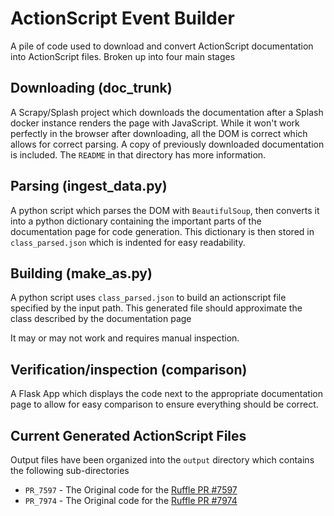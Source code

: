 # ActionScript Event Builder

A pile of code used to download and convert ActionScript documentation into ActionScript files. Broken up into four main stages

## Downloading (doc_trunk)

A Scrapy/Splash project which downloads the documentation after a Splash docker
instance renders the page with JavaScript.
While it won't work perfectly in the browser after downloading,
all the DOM is correct which allows for correct parsing. A copy of previously
downloaded documentation is included.
The `README` in that directory has more information.

## Parsing (ingest_data.py)

A python script which parses the DOM with `BeautifulSoup`, then converts it into a
python dictionary containing the important parts of the documentation page for
code generation. This dictionary is then stored in `class_parsed.json` which
is indented for easy readability.

## Building (make_as.py)

A python script uses  `class_parsed.json` to build an actionscript file specified by the
input path. This generated file should approximate the class described by the documentation page

It may or may not work and requires manual inspection.

## Verification/inspection (comparison)

A Flask App which displays the code next to the appropriate documentation page to allow for easy comparison to ensure everything should be correct.

## Current Generated ActionScript Files

Output files have been organized into the `output` directory which contains the following sub-directories

* `PR_7597` - The Original code for the [Ruffle PR #7597](https://github.com/ruffle-rs/ruffle/pull/7597)
* `PR_7974` - The Original code for the [Ruffle PR #7974](https://github.com/ruffle-rs/ruffle/pull/7974)